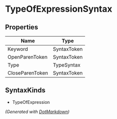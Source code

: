 # TypeOfExpressionSyntax

## Properties

| Name            | Type        |
| --------------- | ----------- |
| Keyword         | SyntaxToken |
| OpenParenToken  | SyntaxToken |
| Type            | TypeSyntax  |
| CloseParenToken | SyntaxToken |

## SyntaxKinds

* TypeOfExpression

*\(Generated with [DotMarkdown](http://github.com/JosefPihrt/DotMarkdown)\)*